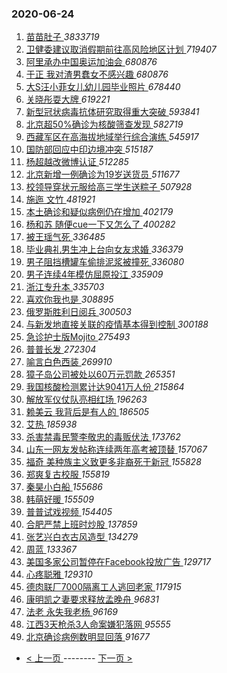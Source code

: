 ### 2020-06-24 
1. [ 苗苗肚子 ](https://s.weibo.com/weibo?q=%23%E8%8B%97%E8%8B%97%E8%82%9A%E5%AD%90%23&Refer=top) *3833719*
1. [ 卫健委建议取消假期前往高风险地区计划 ](https://s.weibo.com/weibo?q=%23%E5%8D%AB%E5%81%A5%E5%A7%94%E5%BB%BA%E8%AE%AE%E5%8F%96%E6%B6%88%E5%81%87%E6%9C%9F%E5%89%8D%E5%BE%80%E9%AB%98%E9%A3%8E%E9%99%A9%E5%9C%B0%E5%8C%BA%E8%AE%A1%E5%88%92%23&Refer=top) *719407*
1. [ 阿里承办中国奥运加油会 ](https://s.weibo.com/weibo?q=%23%E9%98%BF%E9%87%8C%E6%89%BF%E5%8A%9E%E4%B8%AD%E5%9B%BD%E5%A5%A5%E8%BF%90%E5%8A%A0%E6%B2%B9%E4%BC%9A%23&topic_ad=1&Refer=top) *680876*
1. [ 于正 我对渣男蠢女不感兴趣 ](https://s.weibo.com/weibo?q=%E4%BA%8E%E6%AD%A3%20%E6%88%91%E5%AF%B9%E6%B8%A3%E7%94%B7%E8%A0%A2%E5%A5%B3%E4%B8%8D%E6%84%9F%E5%85%B4%E8%B6%A3&Refer=top) *680876*
1. [ 大S汪小菲女儿幼儿园毕业照片 ](https://s.weibo.com/weibo?q=%23%E5%A4%A7S%E6%B1%AA%E5%B0%8F%E8%8F%B2%E5%A5%B3%E5%84%BF%E5%B9%BC%E5%84%BF%E5%9B%AD%E6%AF%95%E4%B8%9A%E7%85%A7%E7%89%87%23&Refer=top) *678440*
1. [ 关晓彤耍大牌 ](https://s.weibo.com/weibo?q=%23%E5%85%B3%E6%99%93%E5%BD%A4%E8%80%8D%E5%A4%A7%E7%89%8C%23&topic_ad=1&Refer=top) *619221*
1. [ 新型冠状病毒抗体研究取得重大突破 ](https://s.weibo.com/weibo?q=%23%E6%96%B0%E5%9E%8B%E5%86%A0%E7%8A%B6%E7%97%85%E6%AF%92%E6%8A%97%E4%BD%93%E7%A0%94%E7%A9%B6%E5%8F%96%E5%BE%97%E9%87%8D%E5%A4%A7%E7%AA%81%E7%A0%B4%23&Refer=top) *593841*
1. [ 北京超50%确诊为核酸筛查发现 ](https://s.weibo.com/weibo?q=%E5%8C%97%E4%BA%AC%E8%B6%8550%25%E7%A1%AE%E8%AF%8A%E4%B8%BA%E6%A0%B8%E9%85%B8%E7%AD%9B%E6%9F%A5%E5%8F%91%E7%8E%B0&Refer=top) *582719*
1. [ 西藏军区在高海拔地域举行综合演练 ](https://s.weibo.com/weibo?q=%E8%A5%BF%E8%97%8F%E5%86%9B%E5%8C%BA%E5%9C%A8%E9%AB%98%E6%B5%B7%E6%8B%94%E5%9C%B0%E5%9F%9F%E4%B8%BE%E8%A1%8C%E7%BB%BC%E5%90%88%E6%BC%94%E7%BB%83&Refer=top) *545917*
1. [ 国防部回应中印边境冲突 ](https://s.weibo.com/weibo?q=%E5%9B%BD%E9%98%B2%E9%83%A8%E5%9B%9E%E5%BA%94%E4%B8%AD%E5%8D%B0%E8%BE%B9%E5%A2%83%E5%86%B2%E7%AA%81&Refer=top) *515187*
1. [ 杨超越改微博认证 ](https://s.weibo.com/weibo?q=%23%E6%9D%A8%E8%B6%85%E8%B6%8A%E6%94%B9%E5%BE%AE%E5%8D%9A%E8%AE%A4%E8%AF%81%23&Refer=top) *512285*
1. [ 北京新增一例确诊为19岁送货员 ](https://s.weibo.com/weibo?q=%E5%8C%97%E4%BA%AC%E6%96%B0%E5%A2%9E%E4%B8%80%E4%BE%8B%E7%A1%AE%E8%AF%8A%E4%B8%BA19%E5%B2%81%E9%80%81%E8%B4%A7%E5%91%98&Refer=top) *511677*
1. [ 校领导穿状元服给高三学生送粽子 ](https://s.weibo.com/weibo?q=%23%E6%A0%A1%E9%A2%86%E5%AF%BC%E7%A9%BF%E7%8A%B6%E5%85%83%E6%9C%8D%E7%BB%99%E9%AB%98%E4%B8%89%E5%AD%A6%E7%94%9F%E9%80%81%E7%B2%BD%E5%AD%90%23&Refer=top) *507928*
1. [ 施迤 文竹 ](https://s.weibo.com/weibo?q=%E6%96%BD%E8%BF%A4%20%E6%96%87%E7%AB%B9&Refer=top) *481921*
1. [ 本土确诊和疑似病例仍在增加 ](https://s.weibo.com/weibo?q=%23%E6%9C%AC%E5%9C%9F%E7%A1%AE%E8%AF%8A%E5%92%8C%E7%96%91%E4%BC%BC%E7%97%85%E4%BE%8B%E4%BB%8D%E5%9C%A8%E5%A2%9E%E5%8A%A0%23&Refer=top) *402179*
1. [ 杨和苏 随便cue一下又怎么了 ](https://s.weibo.com/weibo?q=%E6%9D%A8%E5%92%8C%E8%8B%8F%20%E9%9A%8F%E4%BE%BFcue%E4%B8%80%E4%B8%8B%E5%8F%88%E6%80%8E%E4%B9%88%E4%BA%86&Refer=top) *400282*
1. [ 被王瑶气死 ](https://s.weibo.com/weibo?q=%23%E8%A2%AB%E7%8E%8B%E7%91%B6%E6%B0%94%E6%AD%BB%23&Refer=top) *336485*
1. [ 毕业典礼男生冲上台向女友求婚 ](https://s.weibo.com/weibo?q=%23%E6%AF%95%E4%B8%9A%E5%85%B8%E7%A4%BC%E7%94%B7%E7%94%9F%E5%86%B2%E4%B8%8A%E5%8F%B0%E5%90%91%E5%A5%B3%E5%8F%8B%E6%B1%82%E5%A9%9A%23&Refer=top) *336379*
1. [ 男子阻挡槽罐车偷排泥浆被撞死 ](https://s.weibo.com/weibo?q=%23%E7%94%B7%E5%AD%90%E9%98%BB%E6%8C%A1%E6%A7%BD%E7%BD%90%E8%BD%A6%E5%81%B7%E6%8E%92%E6%B3%A5%E6%B5%86%E8%A2%AB%E6%92%9E%E6%AD%BB%23&Refer=top) *336080*
1. [ 男子连续4年模仿屈原投江 ](https://s.weibo.com/weibo?q=%23%E7%94%B7%E5%AD%90%E8%BF%9E%E7%BB%AD4%E5%B9%B4%E6%A8%A1%E4%BB%BF%E5%B1%88%E5%8E%9F%E6%8A%95%E6%B1%9F%23&Refer=top) *335909*
1. [ 浙江专升本 ](https://s.weibo.com/weibo?q=%E6%B5%99%E6%B1%9F%E4%B8%93%E5%8D%87%E6%9C%AC&Refer=top) *335703*
1. [ 喜欢你我也是 ](https://s.weibo.com/weibo?q=%E5%96%9C%E6%AC%A2%E4%BD%A0%E6%88%91%E4%B9%9F%E6%98%AF&Refer=top) *308895*
1. [ 俄罗斯胜利日阅兵 ](https://s.weibo.com/weibo?q=%23%E4%BF%84%E7%BD%97%E6%96%AF%E8%83%9C%E5%88%A9%E6%97%A5%E9%98%85%E5%85%B5%23&Refer=top) *300503*
1. [ 与新发地直接关联的疫情基本得到控制 ](https://s.weibo.com/weibo?q=%23%E4%B8%8E%E6%96%B0%E5%8F%91%E5%9C%B0%E7%9B%B4%E6%8E%A5%E5%85%B3%E8%81%94%E7%9A%84%E7%96%AB%E6%83%85%E5%9F%BA%E6%9C%AC%E5%BE%97%E5%88%B0%E6%8E%A7%E5%88%B6%23&Refer=top) *300188*
1. [ 急诊护士版Mojito ](https://s.weibo.com/weibo?q=%E6%80%A5%E8%AF%8A%E6%8A%A4%E5%A3%AB%E7%89%88Mojito&Refer=top) *275493*
1. [ 普普长发 ](https://s.weibo.com/weibo?q=%23%E6%99%AE%E6%99%AE%E9%95%BF%E5%8F%91%23&Refer=top) *272304*
1. [ 喻言白色西装 ](https://s.weibo.com/weibo?q=%23%E5%96%BB%E8%A8%80%E7%99%BD%E8%89%B2%E8%A5%BF%E8%A3%85%23&Refer=top) *269910*
1. [ 獐子岛公司被处以60万元罚款 ](https://s.weibo.com/weibo?q=%E7%8D%90%E5%AD%90%E5%B2%9B%E5%85%AC%E5%8F%B8%E8%A2%AB%E5%A4%84%E4%BB%A560%E4%B8%87%E5%85%83%E7%BD%9A%E6%AC%BE&Refer=top) *265351*
1. [ 我国核酸检测累计达9041万人份 ](https://s.weibo.com/weibo?q=%23%E6%88%91%E5%9B%BD%E6%A0%B8%E9%85%B8%E6%A3%80%E6%B5%8B%E7%B4%AF%E8%AE%A1%E8%BE%BE9041%E4%B8%87%E4%BA%BA%E4%BB%BD%23&Refer=top) *215864*
1. [ 解放军仪仗队亮相红场 ](https://s.weibo.com/weibo?q=%E8%A7%A3%E6%94%BE%E5%86%9B%E4%BB%AA%E4%BB%97%E9%98%9F%E4%BA%AE%E7%9B%B8%E7%BA%A2%E5%9C%BA&Refer=top) *196263*
1. [ 赖美云 我背后是有人的 ](https://s.weibo.com/weibo?q=%E8%B5%96%E7%BE%8E%E4%BA%91%20%E6%88%91%E8%83%8C%E5%90%8E%E6%98%AF%E6%9C%89%E4%BA%BA%E7%9A%84&Refer=top) *186505*
1. [ 艾热 ](https://s.weibo.com/weibo?q=%E8%89%BE%E7%83%AD&Refer=top) *185938*
1. [ 杀害禁毒民警李敬忠的毒贩伏法 ](https://s.weibo.com/weibo?q=%23%E6%9D%80%E5%AE%B3%E7%A6%81%E6%AF%92%E6%B0%91%E8%AD%A6%E6%9D%8E%E6%95%AC%E5%BF%A0%E7%9A%84%E6%AF%92%E8%B4%A9%E4%BC%8F%E6%B3%95%23&Refer=top) *173762*
1. [ 山东一网友发帖称连续两年高考被顶替 ](https://s.weibo.com/weibo?q=%23%E5%B1%B1%E4%B8%9C%E4%B8%80%E7%BD%91%E5%8F%8B%E5%8F%91%E5%B8%96%E7%A7%B0%E8%BF%9E%E7%BB%AD%E4%B8%A4%E5%B9%B4%E9%AB%98%E8%80%83%E8%A2%AB%E9%A1%B6%E6%9B%BF%23&Refer=top) *157067*
1. [ 福奇 美种族主义致更多非裔死于新冠 ](https://s.weibo.com/weibo?q=%E7%A6%8F%E5%A5%87%20%E7%BE%8E%E7%A7%8D%E6%97%8F%E4%B8%BB%E4%B9%89%E8%87%B4%E6%9B%B4%E5%A4%9A%E9%9D%9E%E8%A3%94%E6%AD%BB%E4%BA%8E%E6%96%B0%E5%86%A0&Refer=top) *155828*
1. [ 郑爽复古校服 ](https://s.weibo.com/weibo?q=%23%E9%83%91%E7%88%BD%E5%A4%8D%E5%8F%A4%E6%A0%A1%E6%9C%8D%23&Refer=top) *155819*
1. [ 秦昊小白船 ](https://s.weibo.com/weibo?q=%23%E7%A7%A6%E6%98%8A%E5%B0%8F%E7%99%BD%E8%88%B9%23&Refer=top) *155686*
1. [ 韩萌好暖 ](https://s.weibo.com/weibo?q=%23%E9%9F%A9%E8%90%8C%E5%A5%BD%E6%9A%96%23&Refer=top) *155509*
1. [ 普普试戏视频 ](https://s.weibo.com/weibo?q=%E6%99%AE%E6%99%AE%E8%AF%95%E6%88%8F%E8%A7%86%E9%A2%91&Refer=top) *154405*
1. [ 合肥严禁上班时炒股 ](https://s.weibo.com/weibo?q=%E5%90%88%E8%82%A5%E4%B8%A5%E7%A6%81%E4%B8%8A%E7%8F%AD%E6%97%B6%E7%82%92%E8%82%A1&Refer=top) *137859*
1. [ 张艺兴白衣古风造型 ](https://s.weibo.com/weibo?q=%23%E5%BC%A0%E8%89%BA%E5%85%B4%E7%99%BD%E8%A1%A3%E5%8F%A4%E9%A3%8E%E9%80%A0%E5%9E%8B%23&Refer=top) *134279*
1. [ 周蓝 ](https://s.weibo.com/weibo?q=%E5%91%A8%E8%93%9D&Refer=top) *133367*
1. [ 美国多家公司暂停在Facebook投放广告 ](https://s.weibo.com/weibo?q=%E7%BE%8E%E5%9B%BD%E5%A4%9A%E5%AE%B6%E5%85%AC%E5%8F%B8%E6%9A%82%E5%81%9C%E5%9C%A8Facebook%E6%8A%95%E6%94%BE%E5%B9%BF%E5%91%8A&Refer=top) *129717*
1. [ 心疼聪雅 ](https://s.weibo.com/weibo?q=%E5%BF%83%E7%96%BC%E8%81%AA%E9%9B%85&Refer=top) *129310*
1. [ 德肉联厂7000隔离工人逃回老家 ](https://s.weibo.com/weibo?q=%E5%BE%B7%E8%82%89%E8%81%94%E5%8E%827000%E9%9A%94%E7%A6%BB%E5%B7%A5%E4%BA%BA%E9%80%83%E5%9B%9E%E8%80%81%E5%AE%B6&Refer=top) *117915*
1. [ 康明凯之妻要求释放孟晚舟 ](https://s.weibo.com/weibo?q=%E5%BA%B7%E6%98%8E%E5%87%AF%E4%B9%8B%E5%A6%BB%E8%A6%81%E6%B1%82%E9%87%8A%E6%94%BE%E5%AD%9F%E6%99%9A%E8%88%9F&Refer=top) *96831*
1. [ 法老 永失我老杨 ](https://s.weibo.com/weibo?q=%E6%B3%95%E8%80%81%20%E6%B0%B8%E5%A4%B1%E6%88%91%E8%80%81%E6%9D%A8&Refer=top) *96169*
1. [ 江西3天枪杀3人命案嫌犯落网 ](https://s.weibo.com/weibo?q=%23%E6%B1%9F%E8%A5%BF3%E5%A4%A9%E6%9E%AA%E6%9D%803%E4%BA%BA%E5%91%BD%E6%A1%88%E5%AB%8C%E7%8A%AF%E8%90%BD%E7%BD%91%23&Refer=top) *95555*
1. [ 北京确诊病例数明显回落 ](https://s.weibo.com/weibo?q=%23%E5%8C%97%E4%BA%AC%E7%A1%AE%E8%AF%8A%E7%97%85%E4%BE%8B%E6%95%B0%E6%98%8E%E6%98%BE%E5%9B%9E%E8%90%BD%23&Refer=top) *91677* 

- [ < 上一页 ](https://github.com/able8/weibo-hot-record/blob/master/2020-06-23.md) -------- [ 下一页 > ](https://github.com/able8/weibo-hot-record/blob/master/2020-06-25.md)